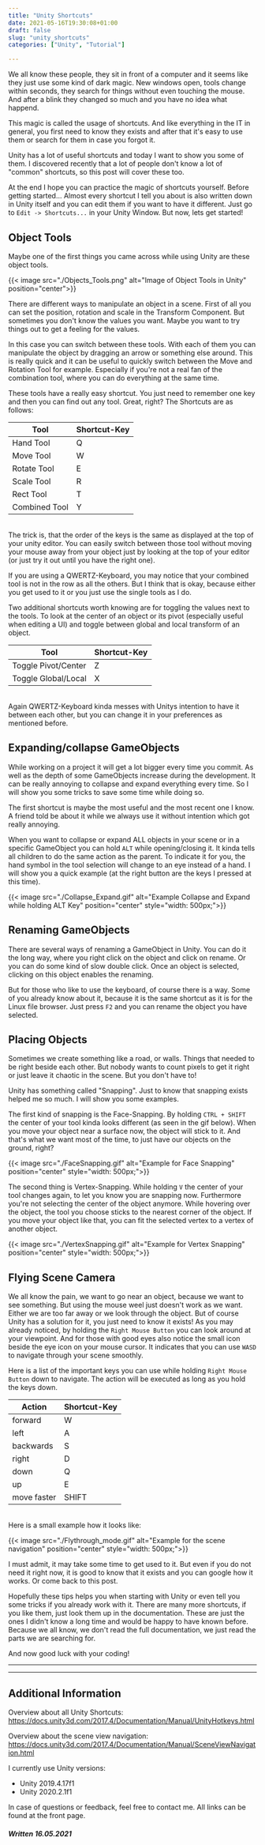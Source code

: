 ```yaml
---
title: "Unity Shortcuts"
date: 2021-05-16T19:30:08+01:00
draft: false
slug: "unity_shortcuts"
categories: ["Unity", "Tutorial"]

---
```


We all know these people, they sit in front of a computer and it seems like they just use some kind of dark magic. New windows open, tools change within seconds, they search for things without even touching the mouse. And after a blink they changed so much and you have no idea what happend. 

This magic is called the usage of shortcuts. And like everything in the IT in general, you first need to know they exists and after that it's easy to use them or search for them in case you forgot it. 

Unity has a lot of useful shortcuts and today I want to show you some of them. I discovered recently that a lot of people don't know a lot of "common" shortcuts, so this post will cover these too. 

At the end I hope you can practice the magic of shortcuts yourself. Before getting started... Almost every shortcut I tell you about is also written down in Unity itself and you can edit them if you want to have it different. 
Just go to `Edit -> Shortcuts...` in your Unity Window. But now, lets get started!


## Object Tools
Maybe one of the first things you came across while using Unity are these object tools.

{{< image src="./Objects_Tools.png" alt="Image of Object Tools in Unity" position="center">}}



There are different ways to manipulate an object in a scene. First of all you can set the position, rotation and scale in the Transform Component. But sometimes you don't know the values you want. Maybe you want to try things out to get a feeling for the values. 

In this case you can switch between these tools. With each of them you can manipulate the object by dragging an arrow or something else around. This is really quick and it can be useful to quickly switch between the Move and Rotation Tool for example. Especially if you're not a real fan of the combination tool, where you can do everything at the same time.

These tools have a really easy shortcut. You just need to remember one key and then you can find out any tool. Great, right? 
The Shortcuts are as follows:

| Tool          | Shortcut-Key  |
| ----          | ----          | 
| Hand Tool     | Q             |
| Move Tool     | W             |
| Rotate Tool   | E             |
| Scale Tool    | R             |    
| Rect Tool     | T             |     
| Combined Tool | Y             |

\
The trick is, that the order of the keys is the same as displayed at the top of your unity editor. 
You can easily switch between those tool without moving your mouse away from your object just by looking at the top of your editor (or just try it out until you have the right one). 

If you are using a QWERTZ-Keyboard, you may notice that your combined tool is not in the row as all the others. But I think that is okay, because either you get used to it or you just use the single tools as I do. 

Two additional shortcuts worth knowing are for toggling the values next to the tools. To look at the center of an object or its pivot (especially useful when editing a UI) and toggle between global and local transform of an object. 

| Tool                  | Shortcut-Key  |
| ----                  | ----          | 
| Toggle Pivot/Center   |  Z            | 
| Toggle Global/Local   |  X            |

\
Again QWERTZ-Keyboard kinda messes with Unitys intention to have it between each other, but you can change it in your preferences as mentioned before.


## Expanding/collapse GameObjects

While working on a project it will get a lot bigger every time you commit. As well as the depth of some GameObjects increase during the development. It can be really annoying to collapse and expand everything every time. So I will show you some tricks to save some time while doing so.

The first shortcut is maybe the most useful and the most recent one I know. A friend told be about it while we always use it without intention which got really annoying. 

When you want to collapse or expand ALL objects in your scene or in a specific GameObject you can hold `ALT` while opening/closing it. It kinda tells all children to do the same action as the parent. To indicate it for you, the hand symbol in the tool selection will change to an eye instead of a hand. I will show you a quick example (at the right button are the keys I pressed at this time).

{{< image src="./Collapse_Expand.gif" alt="Example Collapse and Expand while holding ALT Key" position="center" style="width: 500px;">}}

## Renaming GameObjects

There are several ways of renaming a GameObject in Unity. You can do it the long way, where you right click on the object and click on rename. Or you can do some kind of slow double click. Once an object is selected, clicking on this object enables the renaming. 

But for those who like to use the keyboard, of course there is a way. Some of you already know about it, because it is the same shortcut as it is for the Linux file browser. Just press ` F2 ` and you can rename the object you have selected. 

## Placing Objects

Sometimes we create something like a road, or walls. Things that needed to be right beside each other. But nobody wants to count pixels to get it right or just leave it chaotic in the scene. But you don't have to!

Unity has something called "Snapping". Just to know that snapping exists helped me so much. I will show you some examples.

The first kind of snapping is the Face-Snapping. By holding `CTRL + SHIFT` the center of your tool kinda looks different (as seen in the gif below). When you move your object near a surface now, the object will stick to it. And that's what we want most of the time, to just have our objects on the ground, right?

{{< image src="./FaceSnapping.gif" alt="Example for Face Snapping" position="center" style="width: 500px;">}}

The second thing is Vertex-Snapping. While holding `V` the center of your tool changes again, to let you know you are snapping now. Furthermore you're not selecting the center of the object anymore. While hovering over the object, the tool you choose sticks to the nearest corner of the object. If you move your object like that, you can fit the selected vertex to a vertex of another object. 

{{< image src="./VertexSnapping.gif" alt="Example for Vertex Snapping" position="center" style="width: 500px;">}}

## Flying Scene Camera

We all know the pain, we want to go near an object, because we want to see something. But using the mouse weel just doesn't work as we want. Either we are too far away or we look through the object. But of course Unity has a solution for it, you just need to know it exists!
As you may already noticed, by holding the `Right Mouse Button` you can look around at your viewpoint. And for those with good eyes also notice the small icon beside the eye icon on your mouse cursor. It indicates that you can use `WASD` to navigate through your scene smoothly. 

Here is a list of the important keys you can use while holding `Right Mouse Button` down to navigate. The action will be executed as long as you hold the keys down. 

| Action        | Shortcut-Key  |
| ----          | ----          | 
| forward       | W             |
| left          | A             |
| backwards     | S             |
| right         | D             |
| down          | Q             |
| up            | E             |
| move faster   | SHIFT         |

\
Here is a small example how it looks like:

{{< image src="./Flythrough_mode.gif" alt="Example for the scene navigation" position="center" style="width: 500px;">}}

I must admit, it may take some time to get used to it. But even if you do not need it right now, it is good to know that it exists and you can google how it works. Or come back to this post. 

Hopefully these tips helps you when starting with Unity or even tell you some tricks if you already work with it. There are many more shortcuts, if you like them, just look them up in the documentation. These are just the ones I didn't know a long time and would be happy to have known before. Because we all know, we don't read the full documentation, we just read the parts we are searching for. 

And now good luck with your coding!

---
---
## Additional Information
Overview about all Unity Shortcuts: \
https://docs.unity3d.com/2017.4/Documentation/Manual/UnityHotkeys.html

Overview about the scene view navigation: \
https://docs.unity3d.com/2017.4/Documentation/Manual/SceneViewNavigation.html

I currently use Unity versions:

- Unity 2019.4.17f1
- Unity 2020.2.1f1

In case of questions or feedback, feel free to contact me. All links can be found at the front page.

##### **Written 16.05.2021**
